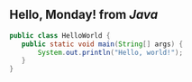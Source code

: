 ## Hello, Monday! from *Java*
```java
public class HelloWorld {
   public static void main(String[] args) {
       System.out.println("Hello, world!");
   }
}
```